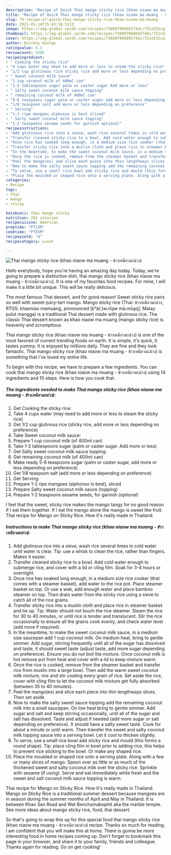 ```yaml
---
description: "Recipe of Quick Thai mango sticky rice (khao niaow ma muang - ข้าวเหนียวมะม่วง)"
title: "Recipe of Quick Thai mango sticky rice (khao niaow ma muang - ข้าวเหนียวมะม่วง)"
slug: 74-recipe-of-quick-thai-mango-sticky-rice-khao-niaow-ma-muang
date: 2021-01-14T15:43:18.511Z
image: https://img-global.cpcdn.com/recipes/73689796689274dc/751x532cq70/thai-mango-sticky-rice-khao-niaow-ma-muang-ข้าวเหนียวมะม่วง-recipe-main-photo.jpg
thumbnail: https://img-global.cpcdn.com/recipes/73689796689274dc/751x532cq70/thai-mango-sticky-rice-khao-niaow-ma-muang-ข้าวเหนียวมะม่วง-recipe-main-photo.jpg
cover: https://img-global.cpcdn.com/recipes/73689796689274dc/751x532cq70/thai-mango-sticky-rice-khao-niaow-ma-muang-ข้าวเหนียวมะม่วง-recipe-main-photo.jpg
author: Dorothy George
ratingvalue: 4.3
reviewcount: 5202
recipeingredient:
- " Cooking the sticky rice"
- "4 cups water may need to add more or less to steam the sticky rice"
- "1/2 cup glutinous rice sticky rice add more or less depending on preference"
- " Sweet coconut milk sauce"
- "1 cup coconut milk of 400ml can"
- "1-2 tablespoons sugar palm or caster sugar Add more or less"
- " Salty sweet coconut milk sauce topping"
- " remaining coconut milk of 400ml can"
- "5-6 teaspoons sugar palm or caster sugar add more or less depending on preference"
- "1/8 teaspoon salt add more or less depending on preference"
- " Serving"
- "1-2 ripe mangoes alphonso is best sliced"
- " Salty sweet coconut milk sauce topping"
- "1-2 teaspoons sesame seeds for garnish optional"
recipeinstructions:
- "Add glutinous rice into a sieve, wash rice several times in cold water until water is clear. Tip: use a whisk to clean the rice, rather than fingers. Makes it easier."
- "Transfer cleaned sticky rice to a bowl. Add cold water enough to submerge rice, and cover with a lid or cling film. Soak for 3-4 hours or overnight."
- "Once rice has soaked long enough, in a medium size rice cooker (that comes with a steamer basket), add water to the rice pot. Place steamer basket on top. Or use a wok, add enough water and place bamboo steamer on top. Then drain water from the sticky rice using a sieve to catch all of the rice grains."
- "Transfer sticky rice into a muslin cloth and place rice in steamer basket and tie up. Tip: Water should not touch the rice steamer. Steam the rice for 30 to 40 minutes, or until rice is tender and translucent. Stir the rice occasionally to ensure all the grains cook evenly, and check water level (add more if required)."
- "In the meantime, to make the sweet coconut milk sauce, in a medium size saucepan add 1 cup coconut milk. On medium heat, bring to gentle simmer. Add sugar, stirring frequently until all of the sugar has dissolved and taste, it should sweet taste (adjust taste, add more sugar depending on preference). Ensure you do not boil the mixture. Once coconut milk is hot remove pot from heat and cover with a lid to keep mixture warm."
- "Once the rice is cooked, remove from the steamer basket and transfer rice from muslin into a large bowl. Then add the warm sweet coconut milk mixture, mix and stir coating every grain of rice. Set aside the rice, cover with cling film to let the coconut milk mixture get fully absorbed (between 35 to 40 minutes)."
- "Peel the mango(es) and slice each piece into thin lengthways slices. Then set aside."
- "Now to make the salty sweet sauce topping add the remaining coconut milk into a small saucepan. On low heat bring to gentle simmer. Add sugar and salt and keep stirring occasionally, until all of the sugar and salt has dissolved. Taste and adjust if needed (add more sugar or salt depending on preference). It should have a salty sweet taste. Cook for about a minute or until warm. Then transfer the sweet and salty coconut milk topping sauce into a serving bowl. Let it cool to thicken slightly."
- "To serve, use a small rice bowl add sticky rice and mould (this forms a round shape). Tip: place cling film in bowl prior to adding rice, this helps to prevent rice sticking to the bowl. Or make any shaped rice."
- "Place the moulded or shaped rice onto a serving plate. Along with a few or many slices of mango. Spoon over as little or as much of the thickened sweet and salty coconut milk over the sticky rice. Sprinkle with sesame (if using). Serve and eat immediately while fresh and the sweet and salt coconut milk sauce topping is warm."
categories:
- Recipe
tags:
- thai
- mango
- sticky

katakunci: thai mango sticky 
nutrition: 292 calories
recipecuisine: American
preptime: "PT13M"
cooktime: "PT55M"
recipeyield: "4"
recipecategory: Lunch

---
```



![Thai mango sticky rice (khao niaow ma muang - ข้าวเหนียวมะม่วง)](https://img-global.cpcdn.com/recipes/73689796689274dc/751x532cq70/thai-mango-sticky-rice-khao-niaow-ma-muang-ข้าวเหนียวมะม่วง-recipe-main-photo.jpg)

Hello everybody, hope you're having an amazing day today. Today, we're going to prepare a distinctive dish, thai mango sticky rice (khao niaow ma muang - ข้าวเหนียวมะม่วง). It is one of my favorites food recipes. For mine, I will make it a little bit unique. This will be really delicious.

The most famous Thai dessert, and for good reason! Sweet sticky rice pairs so well with sweet-juicy-tart mango. Mango sticky rice (Thai: ข้าวเหนียวมะม่วง, RTGS: khaoniao mamuang, pronounced [kʰâ(ː)w.nǐa̯w mā.mûa̯ŋ]; Malay: pulut mangga) is a traditional Thai dessert made with glutinous rice. The classic Thai dessert known as khao niaow ma muang (mango sticky rice) is heavenly and scrumptious.

Thai mango sticky rice (khao niaow ma muang - ข้าวเหนียวมะม่วง) is one of the most favored of current trending foods on earth. It is simple, it's quick, it tastes yummy. It is enjoyed by millions daily. They are fine and they look fantastic. Thai mango sticky rice (khao niaow ma muang - ข้าวเหนียวมะม่วง) is something that I've loved my entire life.


To begin with this recipe, we have to prepare a few ingredients. You can cook thai mango sticky rice (khao niaow ma muang - ข้าวเหนียวมะม่วง) using 14 ingredients and 10 steps. Here is how you cook that.

<!--inarticleads1-->

##### The ingredients needed to make Thai mango sticky rice (khao niaow ma muang - ข้าวเหนียวมะม่วง):

1. Get  Cooking the sticky rice:
1. Take 4 cups water (may need to add more or less to steam the sticky rice)
1. Get 1/2 cup glutinous rice (sticky rice, add more or less depending on preference)
1. Take  Sweet coconut milk sauce:
1. Prepare 1 cup coconut milk (of 400ml can)
1. Take 1-2 tablespoons sugar (palm or caster sugar. Add more or less)
1. Get  Salty sweet coconut milk sauce topping:
1. Get  remaining coconut milk (of 400ml can)
1. Make ready 5-6 teaspoons sugar (palm or caster sugar, add more or less depending on preference)
1. Get 1/8 teaspoon salt (add more or less depending on preference)
1. Get  Serving:
1. Prepare 1-2 ripe mangoes (alphonso is best), sliced
1. Prepare  Salty sweet coconut milk sauce (topping)
1. Prepare 1-2 teaspoons sesame seeds, for garnish (optional)


I feel that the sweet, sticky rice makes the mango tangy for no good reason if I eat them together. If I eat the mango alone the mango is sweet like fruit. Thai recipe for Mango on Sticky Rice. How it&#39;s really made in Thailand. 

<!--inarticleads2-->

##### Instructions to make Thai mango sticky rice (khao niaow ma muang - ข้าวเหนียวมะม่วง):

1. Add glutinous rice into a sieve, wash rice several times in cold water until water is clear. Tip: use a whisk to clean the rice, rather than fingers. Makes it easier.
1. Transfer cleaned sticky rice to a bowl. Add cold water enough to submerge rice, and cover with a lid or cling film. Soak for 3-4 hours or overnight.
1. Once rice has soaked long enough, in a medium size rice cooker (that comes with a steamer basket), add water to the rice pot. Place steamer basket on top. Or use a wok, add enough water and place bamboo steamer on top. Then drain water from the sticky rice using a sieve to catch all of the rice grains.
1. Transfer sticky rice into a muslin cloth and place rice in steamer basket and tie up. Tip: Water should not touch the rice steamer. Steam the rice for 30 to 40 minutes, or until rice is tender and translucent. Stir the rice occasionally to ensure all the grains cook evenly, and check water level (add more if required).
1. In the meantime, to make the sweet coconut milk sauce, in a medium size saucepan add 1 cup coconut milk. On medium heat, bring to gentle simmer. Add sugar, stirring frequently until all of the sugar has dissolved and taste, it should sweet taste (adjust taste, add more sugar depending on preference). Ensure you do not boil the mixture. Once coconut milk is hot remove pot from heat and cover with a lid to keep mixture warm.
1. Once the rice is cooked, remove from the steamer basket and transfer rice from muslin into a large bowl. Then add the warm sweet coconut milk mixture, mix and stir coating every grain of rice. Set aside the rice, cover with cling film to let the coconut milk mixture get fully absorbed (between 35 to 40 minutes).
1. Peel the mango(es) and slice each piece into thin lengthways slices. Then set aside.
1. Now to make the salty sweet sauce topping add the remaining coconut milk into a small saucepan. On low heat bring to gentle simmer. Add sugar and salt and keep stirring occasionally, until all of the sugar and salt has dissolved. Taste and adjust if needed (add more sugar or salt depending on preference). It should have a salty sweet taste. Cook for about a minute or until warm. Then transfer the sweet and salty coconut milk topping sauce into a serving bowl. Let it cool to thicken slightly.
1. To serve, use a small rice bowl add sticky rice and mould (this forms a round shape). Tip: place cling film in bowl prior to adding rice, this helps to prevent rice sticking to the bowl. Or make any shaped rice.
1. Place the moulded or shaped rice onto a serving plate. Along with a few or many slices of mango. Spoon over as little or as much of the thickened sweet and salty coconut milk over the sticky rice. Sprinkle with sesame (if using). Serve and eat immediately while fresh and the sweet and salt coconut milk sauce topping is warm.


Thai recipe for Mango on Sticky Rice. How it&#39;s really made in Thailand. Mango on Sticky Rice is a traditional summer dessert because mangoes are in season during the summer months of April and May in Thailand. It is between Khao San Road and Wat Benchamabophit aka the marble temple. See more ideas about mango sticky rice, food, thai dessert. 

So that's going to wrap this up for this special food thai mango sticky rice (khao niaow ma muang - ข้าวเหนียวมะม่วง) recipe. Thanks so much for reading. I am confident that you will make this at home. There is gonna be more interesting food in home recipes coming up. Don't forget to bookmark this page in your browser, and share it to your family, friends and colleague. Thanks again for reading. Go on get cooking!
